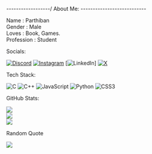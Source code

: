 ------------------/ About Me: \---------------------------

Name           : Parthiban<br>Gender        : Male<br>Loves           : Book, Games.<br>Profession  : Student<br>


Socials:

[![Discord](https://img.shields.io/badge/Discord-%237289DA.svg?logo=discord&logoColor=white)](https://discord.gg/https://discord.gg/hHkHRFb4)         [![Instagram](https://img.shields.io/badge/Instagram-%23E4405F.svg?logo=Instagram&logoColor=white)](https://instagram.com/Ikarus_Fell_01)
[![LinkedIn](https://img.shields.io/badge/LinkedIn-%230077B5.svg?logo=linkedin&logoColor=white)]           [![X](https://img.shields.io/badge/X-black.svg?logo=X&logoColor=white)](https://x.com/IkarusFell_01) 

Tech Stack:

![C](https://img.shields.io/badge/c-%2300599C.svg?style=for-the-badge&logo=c&logoColor=white) ![C++](https://img.shields.io/badge/c++-%2300599C.svg?style=for-the-badge&logo=c%2B%2B&logoColor=white) ![JavaScript](https://img.shields.io/badge/javascript-%23323330.svg?style=for-the-badge&logo=javascript&logoColor=%23F7DF1E) ![Python](https://img.shields.io/badge/python-3670A0?style=for-the-badge&logo=python&logoColor=ffdd54) ![CSS3](https://img.shields.io/badge/css3-%231572B6.svg?style=for-the-badge&logo=css3&logoColor=white)

GitHub Stats:

![](https://github-readme-stats.vercel.app/api?username=IkarusFell&theme=dark&hide_border=false&include_all_commits=false&count_private=false)<br/>
![](https://github-readme-streak-stats.herokuapp.com/?user=IkarusFell&theme=dark&hide_border=false)<br/>
![](https://github-readme-stats.vercel.app/api/top-langs/?username=IkarusFell&theme=dark&hide_border=false&include_all_commits=false&count_private=false&layout=compact)

Random Quote

![](https://quotes-github-readme.vercel.app/api?type=horizontal&theme=radical)

<!-- Proudly created with GPRM ( https://gprm.itsvg.in ) -->
